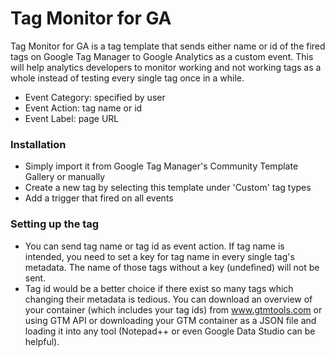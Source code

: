 # Tag Monitor for GA

Tag Monitor for GA is a tag template that sends either name or id of the fired tags on Google Tag Manager to Google Analytics as a custom event. This will help analytics developers to monitor working and not working tags as a whole instead of testing every single tag once in a while.

  - Event Category: specified by user
  - Event Action: tag name or id
  - Event Label: page URL


### Installation
  - Simply import it from Google Tag Manager's Community Template Gallery or manually
  - Create a new tag by selecting this template under 'Custom' tag types
  - Add a trigger that fired on all events


### Setting up the tag
  - You can send tag name or tag id as event action. If tag name is intended, you need to set a key for tag name in every single tag's metadata. The name of those tags without a key (undefined) will not be sent.
  - Tag id would be a better choice if there exist so many tags which changing their metadata is tedious. You can download an overview of your container (which includes your tag ids) from www.gtmtools.com or using GTM API or downloading your GTM container as a JSON file and loading it into any tool (Notepad++ or even Google Data Studio can be helpful).

